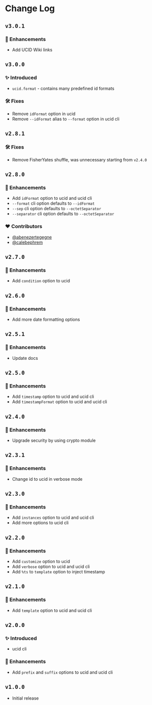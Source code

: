 # Change Log

## `v3.0.1`

### 🚀 Enhancements

- Add UCID Wiki links

## `v3.0.0`

### ✨ Introduced

- `ucid.format` - contains many predefined id formats

### 🛠️ Fixes

- Remove `idFormat` option in ucid
- Remove `--idFormat` alias to `--format` option in ucid cli

## `v2.8.1`

### 🛠️ Fixes

- Remove FisherYates shuffle, was unnecessary starting from `v2.4.0`

## `v2.8.0`

### 🚀 Enhancements

- Add `idFormat` option to ucid and ucid cli
- `--format` cli option defaults to `--idFormat`
- `--sep` cli option defaults to `--octetSeparator`
- `--separator` cli option defaults to `--octetSeparator`

### ❤️ Contributors

- [@abenezertegegne](https://github.com/abenezertegegne)
- [@calebephrem](https://github.com/calebephrem)

## `v2.7.0`

### 🚀 Enhancements

- Add `condition` option to ucid

## `v2.6.0`

### 🚀 Enhancements

- Add more date formatting options

## `v2.5.1`

### 🚀 Enhancements

- Update docs

## `v2.5.0`

### 🚀 Enhancements

- Add `timestamp` option to ucid and ucid cli
- Add `timestampFormat` option to ucid and ucid cli

## `v2.4.0`

### 🚀 Enhancements

- Upgrade security by using crypto module

## `v2.3.1`

### 🚀 Enhancements

- Change id to ucid in verbose mode

## `v2.3.0`

### 🚀 Enhancements

- Add `instances` option to ucid and ucid cli
- Add more options to ucid cli

## `v2.2.0`

### 🚀 Enhancements

- Add `customize` option to ucid
- Add `verbose` option to ucid and ucid cli
- Add `%ts` to `template` option to inject timestamp

## `v2.1.0`

### 🚀 Enhancements

- Add `template` option to ucid and ucid cli

## `v2.0.0`

### ✨ Introduced

- ucid cli

### 🚀 Enhancements

- Add `prefix` and `suffix` options to ucid and ucid cli

## `v1.0.0`

- Initial release

